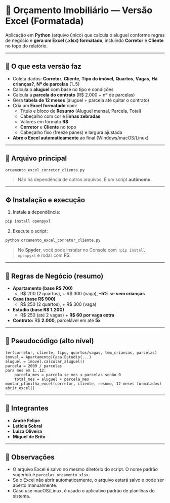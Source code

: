 # 🧾 Orçamento Imobiliário — Versão Excel (Formatada)

Aplicação em **Python** (arquivo único) que calcula o aluguel conforme regras de negócio e **gera um Excel (.xlsx) formatado**, incluindo **Corretor** e **Cliente** no topo do relatório.

---

## 🚀 O que esta versão faz
- Coleta dados: **Corretor**, **Cliente**, **Tipo do imóvel**, **Quartos**, **Vagas**, **Há crianças?**, **Nº de parcelas** (1..5)
- Calcula o **aluguel** com base no tipo e condições
- Calcula a **parcela do contrato** (R$ 2.000 ÷ nº de parcelas)
- Gera **tabela de 12 meses** (aluguel + parcela até quitar o contrato)
- Cria um **Excel formatado** com:
  - Título e bloco de **Resumo** (Aluguel mensal, Parcela, Total)
  - Cabeçalho com cor e **linhas zebradas**
  - Valores em formato **R$**
  - **Corretor** e **Cliente** no topo
  - Cabeçalho fixo (freeze panes) e largura ajustada
- **Abre o Excel automaticamente** ao final (Windows/macOS/Linux)

---

## 📁 Arquivo principal
`orcamento_excel_corretor_cliente.py`

> Não há dependência de outros arquivos. É um script **autônomo**.

---

## ⚙️ Instalação e execução

1) Instale a dependência:
```bash
pip install openpyxl
```

2) Execute o script:
```bash
python orcamento_excel_corretor_cliente.py
```

> No **Spyder**, você pode instalar no Console com `!pip install openpyxl` e rodar com **F5**.

---

## 🧠 Regras de Negócio (resumo)

- **Apartamento (base R$ 700)**  
  + R$ 200 (2 quartos), + R$ 300 (vaga), **–5%** se **sem crianças**  
- **Casa (base R$ 900)**  
  + R$ 250 (2 quartos), + R$ 300 (vaga)  
- **Estúdio (base R$ 1.200)**  
  + R$ 250 (até 2 vagas) + **R$ 60 por vaga extra**  
- **Contrato:** R$ **2.000**, parcelável em até **5x**

---

## 🧮 Pseudocódigo (alto nível)

```text
ler(corretor, cliente, tipo, quartos/vagas, tem_criancas, parcelas)
imovel = Apartamento|Casa|Estudio(...)
aluguel = imovel.calcular_aluguel()
parcela = 2000 / parcelas
para mes em 1..12:
    parcela_mes = parcela se mes ≤ parcelas senão 0
    total_mes = aluguel + parcela_mes
montar_planilha_excel(corretor, cliente, resumo, 12 meses formatados)
abrir_excel()
```

---

## 👥 Integrantes
- **André Felipe**  
- **Letícia Sobral**  
- **Luiza Oliveira**  
- **Miguel de Brito**

---

## 📝 Observações
- O arquivo Excel é salvo no mesmo diretório do script. O nome padrão sugerido é `parcelas_orcamento.xlsx`.
- Se o Excel não abrir automaticamente, o arquivo estará salvo e pode ser aberto manualmente.
- Caso use macOS/Linux, é usado o aplicativo padrão de planilhas do sistema.
